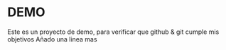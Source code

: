 # DEMO
Este es un proyecto de demo, para verificar que github & git cumple mis objetivos
Añado una linea mas

